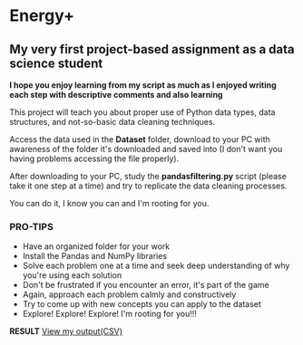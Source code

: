 # Energy+ 
## My very first project-based assignment as a data science student

**I hope you enjoy learning from my script as much as I enjoyed writing each step with descriptive comments and also learning**

This project will teach you about proper use of Python data types, data structures, and not-so-basic data cleaning techniques.

Access the data used in the **Dataset** folder, download to your PC with awareness of the folder it's downloaded and saved into (I don't want you having problems accessing the file properly).

After downloading to your PC, study the **pandasfiltering.py** script (please take it one step at a time) and try to replicate the data cleaning processes.

You can do it, I know you can and I'm rooting for you.

### PRO-TIPS
- Have an organized folder for your work
- Install the Pandas and NumPy libraries
- Solve each problem one at a time and seek deep understanding of why you're using each solution
- Don't be frustrated if you encounter an error, it's part of the game
- Again, approach each problem calmly and constructively
- Try to come up with new concepts you can apply to the dataset
- Explore! Explore! Explore! I'm rooting for you!!!

**RESULT**
[View my output(CSV)](https://github.com/Aderonke-Adetoro/spatial-projects/blob/main/Energy%2B%20/Dataset/Country_Ranking_by_Energy_and_GDP.csv)
